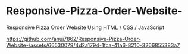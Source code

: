# Responsive-Pizza-Order-Website-
Responsive Pizza Order Website Using HTML / CSS / JavaScript


https://github.com/anuj7862/Responsive-Pizza-Order-Website-/assets/66530079/4d2a1794-1fca-41a6-8210-3266855383a7

